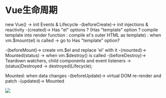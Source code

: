 # Vue生命周期

new Vue() -> init Events & Lifecycle -(beforeCreate)-> init injections & reactivity -(created)-> Has "el" options ? (Has "template" option ? compile template into render function : compile el's outer HTML as template) : when vm.$mount(el) is called -> go to Has "template" option?

-(beforeMount)-> create vm.\$el and replace 'el' with it -(mounted)-> Mounted(status) -> when vm.$destroy() is called -(beforeDestroy)-> Teardown watchers, child components and event listeners -> (status)Destroyed -> destroyed(Lifecycle);

Mounted: when data changes -(beforeUpdate)-> virtual DOM re-render and patch -(updated)-> Mounted

![](D:\GoogleDrive\images\2019-12-29-22-56-33-image.png)
